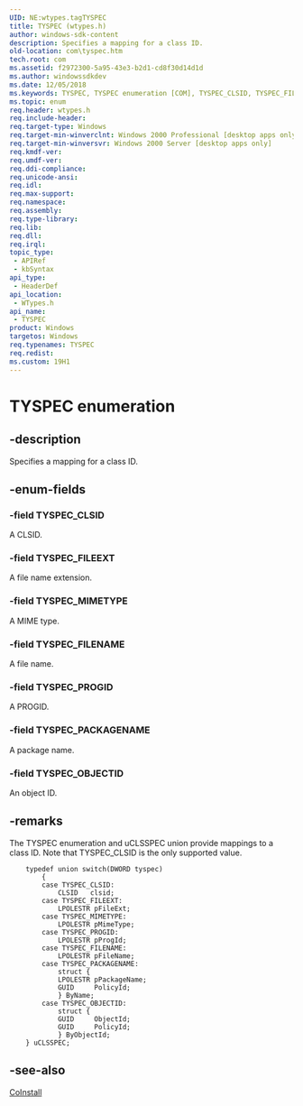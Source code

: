 ```yaml
---
UID: NE:wtypes.tagTYSPEC
title: TYSPEC (wtypes.h)
author: windows-sdk-content
description: Specifies a mapping for a class ID.
old-location: com\tyspec.htm
tech.root: com
ms.assetid: f2972300-5a95-43e3-b2d1-cd8f30d14d1d
ms.author: windowssdkdev
ms.date: 12/05/2018
ms.keywords: TYSPEC, TYSPEC enumeration [COM], TYSPEC_CLSID, TYSPEC_FILEEXT, TYSPEC_FILENAME, TYSPEC_MIMETYPE, TYSPEC_OBJECTID, TYSPEC_PACKAGENAME, TYSPEC_PROGID, _com_TYSPEC, com.tyspec, wtypes/TYSPEC, wtypes/TYSPEC_CLSID, wtypes/TYSPEC_FILEEXT, wtypes/TYSPEC_FILENAME, wtypes/TYSPEC_MIMETYPE, wtypes/TYSPEC_OBJECTID, wtypes/TYSPEC_PACKAGENAME, wtypes/TYSPEC_PROGID
ms.topic: enum
req.header: wtypes.h
req.include-header: 
req.target-type: Windows
req.target-min-winverclnt: Windows 2000 Professional [desktop apps only]
req.target-min-winversvr: Windows 2000 Server [desktop apps only]
req.kmdf-ver: 
req.umdf-ver: 
req.ddi-compliance: 
req.unicode-ansi: 
req.idl: 
req.max-support: 
req.namespace: 
req.assembly: 
req.type-library: 
req.lib: 
req.dll: 
req.irql: 
topic_type:
 - APIRef
 - kbSyntax
api_type:
 - HeaderDef
api_location:
 - WTypes.h
api_name:
 - TYSPEC
product: Windows
targetos: Windows
req.typenames: TYSPEC
req.redist: 
ms.custom: 19H1
---
```


# TYSPEC enumeration


## -description


Specifies a mapping for a class ID.


## -enum-fields




### -field TYSPEC_CLSID

A CLSID.


### -field TYSPEC_FILEEXT

A file name extension.


### -field TYSPEC_MIMETYPE

A MIME type.


### -field TYSPEC_FILENAME

A file name.


### -field TYSPEC_PROGID

A PROGID.


### -field TYSPEC_PACKAGENAME

A package name.


### -field TYSPEC_OBJECTID

An object ID.


## -remarks



The TYSPEC enumeration and uCLSSPEC union provide mappings to a class ID. Note that TYSPEC_CLSID is the only supported value.

<pre class="syntax" xml:space="preserve"><code>    typedef union switch(DWORD tyspec)
        {
        case TYSPEC_CLSID:
            CLSID   clsid;
        case TYSPEC_FILEEXT:
            LPOLESTR pFileExt;
        case TYSPEC_MIMETYPE:
            LPOLESTR pMimeType;
        case TYSPEC_PROGID:
            LPOLESTR pProgId;
        case TYSPEC_FILENAME:
            LPOLESTR pFileName;
        case TYSPEC_PACKAGENAME:
            struct {
            LPOLESTR pPackageName;
            GUID     PolicyId;
            } ByName;
        case TYSPEC_OBJECTID:
            struct {
            GUID     ObjectId;
            GUID     PolicyId;
            } ByObjectId;
    } uCLSSPEC;</code></pre>



## -see-also




<a href="https://msdn.microsoft.com/9486ef2d-51a1-41b4-85e5-427af9a98cec">CoInstall</a>
 

 


